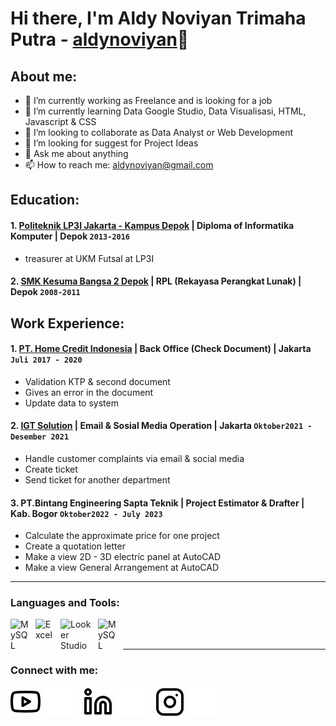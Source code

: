 # Hi there, I'm Aldy Noviyan Trimaha Putra - [aldynoviyan](https://www.youtube.com/@aldynoviyan3852/featured)👋
## About me:
- 🔭 I’m currently working as Freelance and is looking for a job
- 🌱 I’m currently learning Data Google Studio, Data Visualisasi, HTML, Javascript & CSS
- 👯 I’m looking to collaborate as Data Analyst or Web Development
- 🤔 I’m looking for suggest for Project Ideas
- 💬 Ask me about anything
- 📫 How to reach me: aldynoviyan@gmail.com

## Education:

#### 1. [Politeknik LP3I Jakarta - Kampus Depok](https://www.lp3i.ac.id/) | Diploma of Informatika Komputer | Depok `2013-2016`
   - treasurer at UKM Futsal at LP3I
 #### 2. [SMK Kesuma Bangsa 2 Depok](https://smk-kesumabangsa2.sch.id/) | RPL (Rekayasa Perangkat Lunak) | Depok `2008-2011`

## Work Experience:
#### 1. [PT. Home Credit Indonesia](https://www.homecredit.co.id/) | Back Office (Check Document) | Jakarta `Juli 2017 - 2020`
   - Validation KTP & second document
   - Gives an error in the document
   - Update data to system
#### 2. [IGT Solution](https://www.igtsolutions.com/) | Email & Sosial Media Operation | Jakarta `Oktober2021 - Desember 2021`
   - Handle customer complaints via email & social media
   - Create ticket
   - Send ticket for another department
#### 3. PT.Bintang Engineering Sapta Teknik | Project Estimator & Drafter | Kab. Bogor `Oktober2022 - July 2023`
   - Calculate the approximate price for one project
   - Create a quotation letter
   - Make a view 2D - 3D electric panel at AutoCAD
   - Make a view General Arrangement at AutoCAD 
---

### Languages and Tools:

[<img align="left" alt="MySQL" width="30px" src="https://w7.pngwing.com/pngs/30/283/png-transparent-phpmyadmin-logo.png" style="padding-right:10px;" />][webdev]
[<img align="left" alt="Excel" width="30px" src="https://is2-ssl.mzstatic.com/image/thumb/Purple126/v4/a8/fd/5a/a8fd5a84-c6f1-355f-3b9f-6e86598efaa3/XCEL.png/1200x630bb.png" style="padding-right:10px;" />][webdev]
[<img align="left" alt="Looker Studio" width="50px" src="https://www.gstatic.com/analytics-lego/svg/ic_looker_studio.svg" style="padding-right:10px;" />][webdev]
[<img align="left" alt="MySQL" width="30px" src="https://upload.wikimedia.org/wikipedia/commons/thumb/6/61/HTML5_logo_and_wordmark.svg/1200px-HTML5_logo_and_wordmark.svg.png" style="padding-right:10px;" />][webdev]


<br />
<br />

---
### Connect with me:

[![website](./img/youtube-light.svg)](https://www.youtube.com/@aldynoviyan3852/featured#gh-light-mode-only)
[![website](./img/youtube-dark.svg)](https://www.youtube.com/@aldynoviyan3852/featured#gh-dark-mode-only)
&nbsp;&nbsp;
[![website](./img/linkedin-light.svg)](https://www.linkedin.com/in/aldy-noviyan-1914b3218/#gh-light-mode-only)
[![website](./img/linkedin-dark.svg)](https://www.linkedin.com/in/aldy-noviyan-1914b3218/#gh-dark-mode-only)
&nbsp;&nbsp;
[![website](./img/instagram-light.svg)](https://instagram.com/aldynoviyan#gh-light-mode-only)
[![website](./img/instagram-dark.svg)](https://instagram.com/aldynoviyan#gh-dark-mode-only)



[webdev]: https://github.com/aldynoviyan/aldynoviyan
